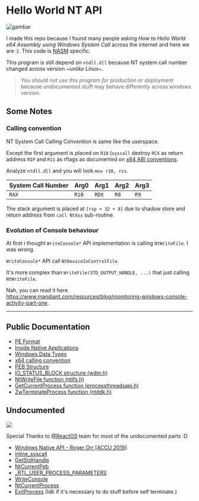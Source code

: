 # Hello World NT API

![gambar](https://user-images.githubusercontent.com/86765295/208801010-ce0c49d5-9c6c-4c4d-b470-9eb6a3be9b0d.png)

I made this repo because I found many people asking _How to Hello World x64 Assembly using Windows System Call_ across the internet and here we are :). This code is [NASM](https://nasm.us/) specific.

This program is still depend on `ntdll.dll` because NT system call number changed across version _~unlike Linux~_.

> You _should not use this program for production or deployment_ because undocumented stuff may behave differently across windows version.

## Some Notes
### Calling convention
NT System Call Calling Convention is same like the userspace.

Except the first argument is placed on `R10` (`syscall` destroy `RCX` as return address `RIP` and `R11` as rflags as documented on [x64 ABI conventions](https://learn.microsoft.com/en-us/cpp/build/x64-software-conventions?view=msvc-170#register-volatility-and-preservation). 

Analyze `ntdll.dll` and you will look `mov r10, rcx`.

| System Call Number | Arg0 | Arg1 | Arg2 | Arg3 |
| ------------------ | ---- | ---- | ---- | ---- |
| `RAX` | `R10` | `RDX` | `R8` | `R9` |

The stack argument is placed at `[rsp + 32 + 8]` due to shadow store and return address from `call NtXxx` sub-routine.

### Evolution of Console behaviour
At first i thought `WriteConsole*` API implementation is calling `NtWriteFile`. I was wrong.

`WriteConsole*` API call `NtDeviceIoControlFile`.

It's more complex than `WriteFile(STD_OUTPUT_HANDLE, ...)` that just calling `NtWriteFile`.

Nah, you can read it here https://www.mandiant.com/resources/blog/monitoring-windows-console-activity-part-one.

-------

## Public Documentation

- [PE Format](https://learn.microsoft.com/en-us/windows/win32/debug/pe-format)
- [Inside Native Applications](https://learn.microsoft.com/en-us/sysinternals/resources/inside-native-applications)
- [Windows Data Types](https://learn.microsoft.com/en-us/windows/win32/winprog/windows-data-types)
- [x64 calling convention](https://learn.microsoft.com/en-us/cpp/build/x64-calling-convention?view=msvc-170)
- [PEB Structure](https://learn.microsoft.com/en-us/windows/win32/api/winternl/ns-winternl-peb)
- [IO_STATUS_BLOCK structure (wdm.h)](https://learn.microsoft.com/en-us/windows-hardware/drivers/ddi/wdm/ns-wdm-_io_status_block)
- [NtWriteFile function (ntifs.h)](https://learn.microsoft.com/en-us/windows-hardware/drivers/ddi/ntifs/nf-ntifs-ntwritefile)
- [GetCurrentProcess function (processthreadsapi.h)](https://learn.microsoft.com/en-us/windows/win32/api/processthreadsapi/nf-processthreadsapi-getcurrentprocess)
- [ZwTerminateProcess function (ntddk.h)](https://learn.microsoft.com/en-us/windows-hardware/drivers/ddi/ntddk/nf-ntddk-zwterminateprocess)

## Undocumented

![](https://i.imgflip.com/751y23.jpg)

Special Thanks to [@ReactOS](https://github.com/reactos/) team for most of the undocumented parts :D
- [Windows Native API - Roger Orr [ACCU 2019]](https://accu.org/conf-docs/PDFs_2019/roger_orr_-_windows_native_api.pdf)
- [inline_syscall](https://github.com/JustasMasiulis/inline_syscall)
- [GetStdHandle](https://doxygen.reactos.org/df/d28/dll_2win32_2kernel32_2client_2console_2console_8c_source.html#l01170)
- [NtCurrentPeb](https://www.geoffchappell.com/studies/windows/km/ntoskrnl/inc/api/pebteb/peb/index.htm)
- [_RTL_USER_PROCESS_PARAMETERS](https://doxygen.reactos.org/d5/df7/ndk_2rtltypes_8h_source.html#l01529)
- [WriteConsole](https://doxygen.reactos.org/d5/d48/base_2setup_2usetup_2console_8c_source.html#l00174)
- [NtCurrentProcess](https://doxygen.reactos.org/db/dc9/nt__native_8h_source.html#l01657)
- [ExitProcess](https://doxygen.reactos.org/d9/dd7/dll_2win32_2kernel32_2client_2proc_8c_source.html#l01487) (Idk if it's necessary to do stuff before self terminate.)
